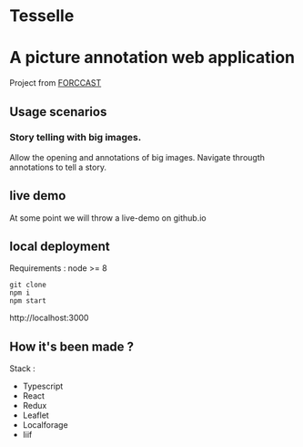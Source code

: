# Tesselle
# A picture annotation web application

Project from [FORCCAST](http://controverses.org)

## Usage scenarios

### Story telling with big images.

Allow the opening and annotations of big images.
Navigate througth annotations to tell a story.

## live demo

At some point we will throw a live-demo on github.io

## local deployment

Requirements : node >= 8

```
git clone
npm i
npm start
```

http://localhost:3000

## How it's been made ?

Stack :
  - Typescript
  - React
  - Redux
  - Leaflet
  - Localforage
  - Iiif
